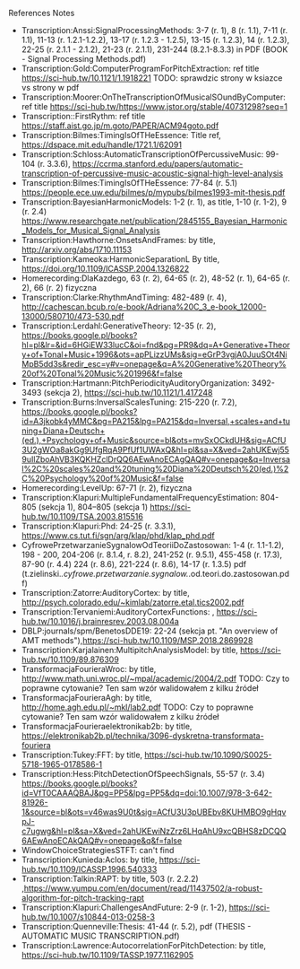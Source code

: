 References Notes

* Transcription:Anssi:SignalProcessingMethods: 3-7 (r. 1), 8 (r. 1.1), 7-11 (r. 1.1), 11-13 (r. 1.2.1-1.2.2), 13-17 (r. 1.2.3 - 1.2.5), 13-15 (r. 1.2.3), 14 (r. 1.2.3), 22-25 (r. 2.1.1 - 2.1.2), 21-23 (r. 2.1.1), 231-244 (8.2.1-8.3.3) in PDF (BOOK - Signal Processing Methods.pdf)
* Transcription:Gold:ComputerProgramForPitchExtraction: ref title https://sci-hub.tw/10.1121/1.1918221 TODO: sprawdzic strony w ksiazce vs strony w pdf
* Transcription:Moorer:OnTheTranscriptionOfMusicalSOundByComputer: ref title
https://sci-hub.tw/https://www.jstor.org/stable/40731298?seq=1
* Transcription::FirstRythm: ref title https://staff.aist.go.jp/m.goto/PAPER/ACM94goto.pdf
* Transcription:Bilmes:TimingIsOfTHeEssence: Title ref, https://dspace.mit.edu/handle/1721.1/62091
* Transcription:Schloss:AutomaticTranscriptionOfPercussiveMusic: 99-104 (r. 3.3.6), https://ccrma.stanford.edu/papers/automatic-transcription-of-percussive-music-acoustic-signal-high-level-analysis
* Transcription:Bilmes:TimingIsOfTHeEssence: 77-84 (r. 5.1) https://people.ece.uw.edu/bilmes/p/mypubs/bilmes1993-mit-thesis.pdf
* Transcription:BayesianHarmonicModels: 1-2 (r. 1), as title, 1-10 (r. 1-2), 9 (r. 2.4) https://www.researchgate.net/publication/2845155_Bayesian_Harmonic_Models_for_Musical_Signal_Analysis
* Transcription:Hawthorne:OnsetsAndFrames: by title, http://arxiv.org/abs/1710.11153
* Transcription:Kameoka:HarmonicSeparationL By title, https://doi.org/10.1109/ICASSP.2004.1326822
* Homerecording:DlaKazdego, 63 (r. 2), 64-65 (r. 2), 48-52 (r. 1), 64-65 (r. 2), 66 (r. 2) fizyczna
* Transcription:Clarke:RhythmAndTiming: 482-489 (r. 4), http://cachescan.bcub.ro/e-book/Adriana%20C_3_e-book_12000-13000/580710/473-530.pdf
* Transcription:Lerdahl:GenerativeTheory: 12-35 (r. 2), https://books.google.pl/books?hl=pl&lr=&id=6HGiEW33lucC&oi=fnd&pg=PR9&dq=A+Generative+Theory+of+Tonal+Music+1996&ots=apPLizzUMs&sig=eGrP3vgjA0JuuSOt4NiMpB5dd3s&redir_esc=y#v=onepage&q=A%20Generative%20Theory%20of%20Tonal%20Music%201996&f=false
* Transcription:Hartmann:PitchPeriodicityAuditoryOrganization: 3492-3493 (sekcja 2), https://sci-hub.tw/10.1121/1.417248
* Transcription:Burns:InversalScalesTuning: 215-220 (r. 7.2), https://books.google.pl/books?id=A3jkobk4yMMC&pg=PA215&lpg=PA215&dq=Inversal,+scales+and+tuning+Diana+Deutsch+(ed.),+Psychology+of+Music&source=bl&ots=mvSxOCkdUH&sig=ACfU3U2gWOa8akGg9UfgRqA9PfUf1UWAxQ&hl=pl&sa=X&ved=2ahUKEwj559uIlZboAhVB3KQKHZclDrQQ6AEwAnoECAgQAQ#v=onepage&q=Inversal%2C%20scales%20and%20tuning%20Diana%20Deutsch%20(ed.)%2C%20Psychology%20of%20Music&f=false
* Homerecording:LevelUp: 67-71 (r. 2), fizyczna
* Transcription:Klapuri:MultipleFundamentalFrequencyEstimation: 804-805 (sekcja 1), 804–805 (sekcja 1) https://sci-hub.tw/10.1109/TSA.2003.815516
* Transcription:Klapuri:Phd: 24-25 (r. 3.3.1), https://www.cs.tut.fi/sgn/arg/klap/phd/klap_phd.pdf
* CyfrowePrzetwarzanieSygnalowOdTeoriiDoZastosowan: 1-4 (r. 1.1-1.2), 198 - 200, 204-206  (r. 8.1.4, r. 8.2), 241-252 (r. 9.5.1), 455-458 (r. 17.3), 87-90 (r. 4.4) 224 (r. 8.6), 221-224 (r. 8.6), 14-17 (r. 1.3.5) pdf (t.zielinski._.cyfrowe.przetwarzanie.sygnalow._.od.teori.do.zastosowan.pdf)
* Transcription:Zatorre:AuditoryCortex: by title, http://psych.colorado.edu/~kimlab/zatorre.etal.tics2002.pdf
* Transcription:Tervaniemi:AuditoryCortexFunctions: , https://sci-hub.tw/10.1016/j.brainresrev.2003.08.004a
* DBLP:journals/spm/BenetosDDE19: 22-24 (sekcja pt. "An overview of AMT methods"),https://sci-hub.tw/10.1109/MSP.2018.2869928
* Transcription:Karjalainen:MultipitchAnalysisModel: by title, https://sci-hub.tw/10.1109/89.876309
* TransformacjaFourieraWroc: by title, http://www.math.uni.wroc.pl/~mpal/academic/2004/2.pdf TODO: Czy to poprawne cytowanie? Ten sam wzór walidowałem z kilku źródeł
* TransformacjaFourieraAgh: by title, http://home.agh.edu.pl/~mkl/lab2.pdf  TODO: Czy to poprawne cytowanie? Ten sam wzór walidowałem z kilku źródeł
* TransformacjaFourieraelektronikab2b: by title, https://elektronikab2b.pl/technika/3096-dyskretna-transformata-fouriera
* Transcription:Tukey:FFT: by title, https://sci-hub.tw/10.1090/S0025-5718-1965-0178586-1
* Transcription:Hess:PitchDetectionOfSpeechSignals, 55-57 (r. 3.4) https://books.google.pl/books?id=VfT0CAAAQBAJ&pg=PP5&lpg=PP5&dq=doi:10.1007/978-3-642-81926-1&source=bl&ots=v46was9U0t&sig=ACfU3U3pUBEbv8KUHMBO9gHqvpJ-c7ugwg&hl=pl&sa=X&ved=2ahUKEwiNzZrz6LHqAhU9xcQBHS8zDCQQ6AEwAnoECAkQAQ#v=onepage&q&f=false
* WindowChoiceStrategiesSTFT: can't find
* Transcription:Kunieda:Aclos: by title, https://sci-hub.tw/10.1109/ICASSP.1996.540333
* Transcription:Talkin:RAPT: by title, 503 (r. 2.2.2) ,https://www.yumpu.com/en/document/read/11437502/a-robust-algorithm-for-pitch-tracking-rapt
* Transcription:Klapuri:ChallengesAndFuture: 2-9 (r. 1-2), https://sci-hub.tw/10.1007/s10844-013-0258-3
* Transcription:Quenneville:Thesis: 41-44 (r. 5.2), pdf (THESIS - AUTOMATIC MUSIC TRANSCRIPTION.pdf)
* Transcription:Lawrence:AutocorrelationForPitchDetection: by title, https://sci-hub.tw/10.1109/TASSP.1977.1162905